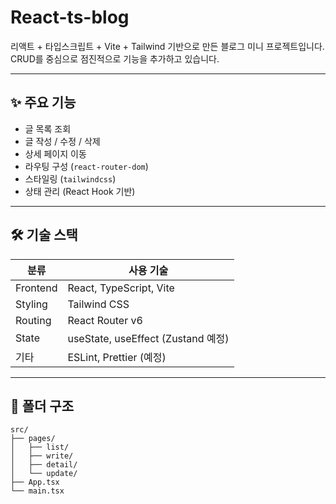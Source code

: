 # React-ts-blog

리액트 + 타입스크립트 + Vite + Tailwind 기반으로 만든 블로그 미니 프로젝트입니다.  
CRUD를 중심으로 점진적으로 기능을 추가하고 있습니다.

---

## ✨ 주요 기능

- 글 목록 조회
- 글 작성 / 수정 / 삭제
- 상세 페이지 이동
- 라우팅 구성 (`react-router-dom`)
- 스타일링 (`tailwindcss`)
- 상태 관리 (React Hook 기반)

---

## 🛠️ 기술 스택

| 분류      | 사용 기술                            |
|-----------|--------------------------------------|
| Frontend | React, TypeScript, Vite              |
| Styling  | Tailwind CSS                         |
| Routing  | React Router v6                      |
| State    | useState, useEffect (Zustand 예정)   |
| 기타     | ESLint, Prettier (예정)              |

---

## 📁 폴더 구조

```
src/
├── pages/
│   ├── list/
│   ├── write/
│   ├── detail/
│   └── update/
├── App.tsx
└── main.tsx
```